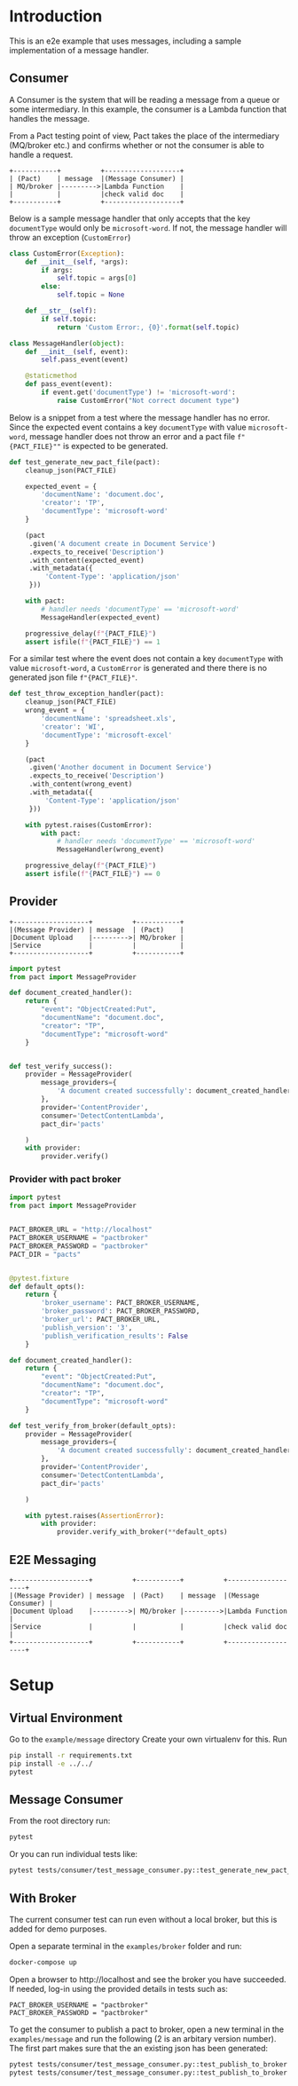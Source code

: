 # Introduction

This is an e2e example that uses messages, including a sample implementation of a message handler.

## Consumer

A Consumer is the system that will be reading a message from a queue or some intermediary. In this example, the consumer is a Lambda function that handles the message.

From a Pact testing point of view, Pact takes the place of the intermediary (MQ/broker etc.) and confirms whether or not the consumer is able to handle a request.

```
+-----------+          +-------------------+
| (Pact)    | message  |(Message Consumer) |
| MQ/broker |--------->|Lambda Function    |
|           |          |check valid doc    |
+-----------+          +-------------------+
```

Below is a sample message handler that only accepts that the key `documentType` would only be `microsoft-word`. If not, the message handler will throw an exception (`CustomError`)

```python
class CustomError(Exception):
    def __init__(self, *args):
        if args:
            self.topic = args[0]
        else:
            self.topic = None

    def __str__(self):
        if self.topic:
            return 'Custom Error:, {0}'.format(self.topic)

class MessageHandler(object):
    def __init__(self, event):
        self.pass_event(event)

    @staticmethod
    def pass_event(event):
        if event.get('documentType') != 'microsoft-word':
            raise CustomError("Not correct document type")
```

Below is a snippet from a test where the message handler has no error.
Since the expected event contains a key `documentType` with value `microsoft-word`, message handler does not throw an error and a pact file `f"{PACT_FILE}""` is expected to be generated.

```python
def test_generate_new_pact_file(pact):
    cleanup_json(PACT_FILE)

    expected_event = {
        'documentName': 'document.doc',
        'creator': 'TP',
        'documentType': 'microsoft-word'
    }

    (pact
     .given('A document create in Document Service')
     .expects_to_receive('Description')
     .with_content(expected_event)
     .with_metadata({
         'Content-Type': 'application/json'
     }))

    with pact:
        # handler needs 'documentType' == 'microsoft-word'
        MessageHandler(expected_event)

    progressive_delay(f"{PACT_FILE}")
    assert isfile(f"{PACT_FILE}") == 1
```

For a similar test where the event does not contain a key `documentType` with value `microsoft-word`, a `CustomError` is generated and there there is no generated json file `f"{PACT_FILE}"`.

```python
def test_throw_exception_handler(pact):
    cleanup_json(PACT_FILE)
    wrong_event = {
        'documentName': 'spreadsheet.xls',
        'creator': 'WI',
        'documentType': 'microsoft-excel'
    }

    (pact
     .given('Another document in Document Service')
     .expects_to_receive('Description')
     .with_content(wrong_event)
     .with_metadata({
         'Content-Type': 'application/json'
     }))

    with pytest.raises(CustomError):
        with pact:
            # handler needs 'documentType' == 'microsoft-word'
            MessageHandler(wrong_event)

    progressive_delay(f"{PACT_FILE}")
    assert isfile(f"{PACT_FILE}") == 0
```

## Provider

```
+-------------------+          +-----------+
|(Message Provider) | message  | (Pact)    |
|Document Upload    |--------->| MQ/broker |
|Service            |          |           |
+-------------------+          +-----------+
```

```python
import pytest
from pact import MessageProvider

def document_created_handler():
    return {
        "event": "ObjectCreated:Put",
        "documentName": "document.doc",
        "creator": "TP",
        "documentType": "microsoft-word"
    }


def test_verify_success():
    provider = MessageProvider(
        message_providers={
            'A document created successfully': document_created_handler
        },
        provider='ContentProvider',
        consumer='DetectContentLambda',
        pact_dir='pacts'

    )
    with provider:
        provider.verify()
```


### Provider with pact broker
```python
import pytest
from pact import MessageProvider


PACT_BROKER_URL = "http://localhost"
PACT_BROKER_USERNAME = "pactbroker"
PACT_BROKER_PASSWORD = "pactbroker"
PACT_DIR = "pacts"


@pytest.fixture
def default_opts():
    return {
        'broker_username': PACT_BROKER_USERNAME,
        'broker_password': PACT_BROKER_PASSWORD,
        'broker_url': PACT_BROKER_URL,
        'publish_version': '3',
        'publish_verification_results': False
    }

def document_created_handler():
    return {
        "event": "ObjectCreated:Put",
        "documentName": "document.doc",
        "creator": "TP",
        "documentType": "microsoft-word"
    }

def test_verify_from_broker(default_opts):
    provider = MessageProvider(
        message_providers={
            'A document created successfully': document_created_handler,
        },
        provider='ContentProvider',
        consumer='DetectContentLambda',
        pact_dir='pacts'

    )

    with pytest.raises(AssertionError):
        with provider:
            provider.verify_with_broker(**default_opts)

```

## E2E Messaging

```
+-------------------+          +-----------+          +-------------------+
|(Message Provider) | message  | (Pact)    | message  |(Message Consumer) |
|Document Upload    |--------->| MQ/broker |--------->|Lambda Function    |
|Service            |          |           |          |check valid doc    |
+-------------------+          +-----------+          +-------------------+
```

# Setup

## Virtual Environment

Go to the `example/message` directory Create your own virtualenv for this. Run

```bash
pip install -r requirements.txt
pip install -e ../../
pytest
```

## Message Consumer

From the root directory run:

```bash
pytest
```

Or you can run individual tests like:

```bash
pytest tests/consumer/test_message_consumer.py::test_generate_new_pact_file
```

## With Broker

The current consumer test can run even without a local broker,
but this is added for demo purposes.

Open a separate terminal in the `examples/broker` folder and run:

```bash
docker-compose up
```

Open a browser to http://localhost and see the broker you have succeeded.
If needed, log-in using the provided details in tests such as:

```
PACT_BROKER_USERNAME = "pactbroker"
PACT_BROKER_PASSWORD = "pactbroker"
```

To get the consumer to publish a pact to broker,
open a new terminal in the `examples/message` and run the following (2 is an arbitary version number). The first part makes sure that the an existing json has been generated:

```bash
pytest tests/consumer/test_message_consumer.py::test_publish_to_broker
pytest tests/consumer/test_message_consumer.py::test_publish_to_broker --publish-pact 2
```
